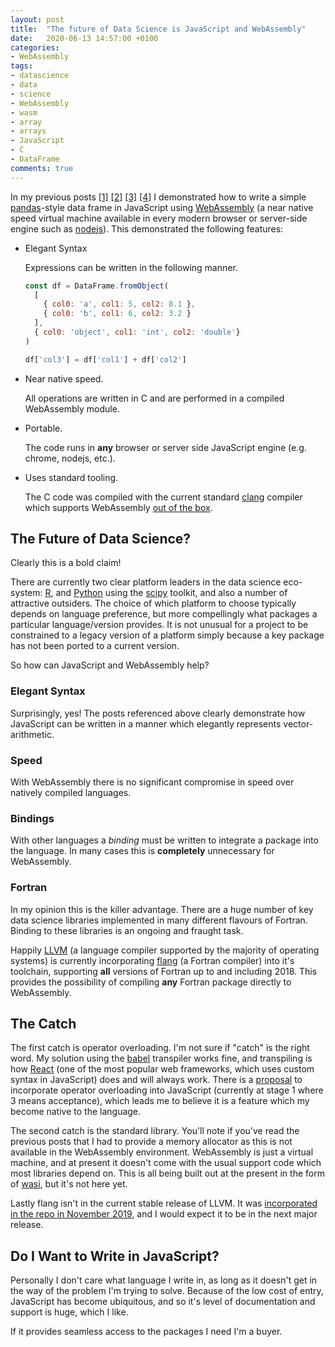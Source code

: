 ```yaml
---
layout: post
title:  "The future of Data Science is JavaScript and WebAssembly"
date:   2020-06-13 14:57:00 +0100
categories:
- WebAssembly
tags:
- datascience
- data
- science
- WebAssembly
- wasm
- array
- arrays
- JavaScript
- C
- DataFrame
comments: true
---
```


In my previous posts
[[1]](https://rob-blackbourn.github.io/blog/2020/06/07/wasm-arrays/)
[[2]](https://rob-blackbourn.github.io/blog/2020/06/10/simplifyinf-memory-management/)
[[3]](https://rob-blackbourn.github.io/blog/2020/06/10/example-js-dataframe/)
[[4]](https://rob-blackbourn.github.io/blog/2020/06/13/wasm-dataframes/)
I demonstrated how to write a simple [pandas](https://pandas.pydata.org)-style
data frame in JavaScript using [WebAssembly](https://webassembly.org/) (a near
native speed virtual machine available in every modern browser or server-side
engine such as [nodejs](https://nodejs.org/en/)).
This demonstrated the following features:

* Elegant Syntax

  Expressions can be written in the following manner.

  ```javascript
  const df = DataFrame.fromObject(
    [
      { col0: 'a', col1: 5, col2: 8.1 },
      { col0: 'b', col1: 6, col2: 3.2 }
    ],
    { col0: 'object', col1: 'int', col2: 'double'}
  )

  df['col3'] = df['col1'] + df['col2']
  ```

* Near native speed.

  All operations are written in C and are performed in a compiled WebAssembly
  module.

* Portable.

  The code runs in **any** browser or server side JavaScript engine (e.g.
  chrome, nodejs, etc.).

* Uses standard tooling.

  The C code was compiled with the current standard
  [clang](https://clang.llvm.org/)
  compiler which supports WebAssembly
  [out of the box](https://lld.llvm.org/WebAssembly.html).

## The Future of Data Science?

Clearly this is a bold claim!

There are currently two clear platform leaders in the data science eco-system:
[R](https://cran.r-project.org/),
and [Python](https://www.python.org/)
using the [scipy](https://www.scipy.org/) toolkit,
and also a number of attractive outsiders. The choice of which platform to
choose typically depends on language preference, but more compellingly what
packages a particular language/version provides. It is not unusual for a project
to be constrained to a legacy version of a platform simply because a key package
has not been ported to a current version.

So how can JavaScript and WebAssembly help?

### Elegant Syntax

Surprisingly, yes! The posts referenced above clearly demonstrate how JavaScript
can be written in a manner which elegantly represents vector-arithmetic.

### Speed

With WebAssembly there is no significant compromise in speed over natively
compiled languages.

### Bindings

With other languages a *binding* must be written to integrate a package
into the language. In many cases this is **completely** unnecessary for
WebAssembly.

### Fortran

In my opinion this is the killer advantage. There are a huge number of key data
science libraries implemented in many different flavours of Fortran. Binding to
these libraries is an ongoing and fraught task.

Happily [LLVM](https://llvm.org) (a language compiler supported by the majority
of operating systems) is currently incorporating
[flang](https://github.com/flang-compiler/flang)
(a Fortran compiler) into it's toolchain, supporting **all** versions of Fortran
up to and including 2018. This provides the possibility of compiling **any**
Fortran package directly to WebAssembly.

## The Catch

The first catch is operator overloading. I'm not sure if "catch" is the right
word. My solution using the [babel](https://babeljs.io) transpiler works fine,
and transpiling is how [React](https://reactjs.org) (one of the most popular web
frameworks, which uses custom syntax in JavaScript) does and will always work.
There is a [proposal](https://github.com/tc39/proposal-operator-overloading)
to incorporate operator overloading into JavaScript (currently at stage 1 where
3 means acceptance), which leads me to believe it is a feature which my become
native to the language.

The second catch is the standard library. You'll note if you've read the
previous posts that I had to provide a memory allocator as this is not available
in the WebAssembly environment. WebAssembly is just a virtual machine, and at
present it doesn't come with the usual support code which most libraries depend
on. This is all being built out at the present in the form of
[wasi](https://wasi.dev/), but it's not here yet.

Lastly flang isn't in the current stable release of LLVM. It was 
[incorporated in the repo in November 2019](https://www.youtube.com/watch?v=yenZorebMOA),
and I would expect it to be in the next major release.

## Do I Want to Write in JavaScript?

Personally I don't care what language I write in, as long as it doesn't get in
the way of the problem I'm trying to solve. Because of the low cost of entry,
JavaScript has become ubiquitous, and so it's level of documentation and support
is huge, which I like.

If it provides seamless access to the packages I need I'm a buyer.
